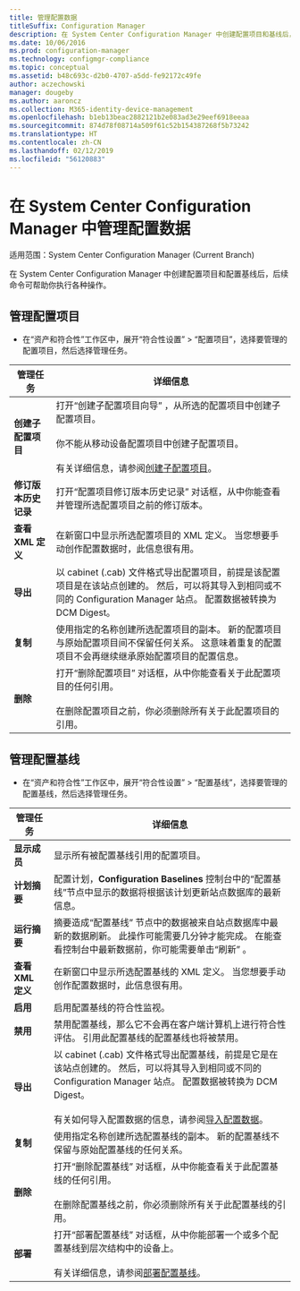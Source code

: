 ```yaml
---
title: 管理配置数据
titleSuffix: Configuration Manager
description: 在 System Center Configuration Manager 中创建配置项目和基线后，可使用其他命令执行各种操作。
ms.date: 10/06/2016
ms.prod: configuration-manager
ms.technology: configmgr-compliance
ms.topic: conceptual
ms.assetid: b48c693c-d2b0-4707-a5dd-fe92172c49fe
author: aczechowski
manager: dougeby
ms.author: aaroncz
ms.collection: M365-identity-device-management
ms.openlocfilehash: b1eb13beac2882121b2e083ad3e29eef6918eeaa
ms.sourcegitcommit: 874d78f08714a509f61c52b154387268f5b73242
ms.translationtype: HT
ms.contentlocale: zh-CN
ms.lasthandoff: 02/12/2019
ms.locfileid: "56120883"
---
```

# <a name="manage-configuration-data-in-system-center-configuration-manager"></a>在 System Center Configuration Manager 中管理配置数据

适用范围：System Center Configuration Manager (Current Branch)

在 System Center Configuration Manager 中创建配置项目和配置基线后，后续命令可帮助你执行各种操作。  

## <a name="manage-configuration-items"></a>管理配置项目  

-   在“资产和符合性”工作区中，展开“符合性设置” > “配置项目”，选择要管理的配置项目，然后选择管理任务。  

|管理任务|详细信息|  
|---------------------|-------------|  
|**创建子配置项目**|打开“创建子配置项目向导”  ，从所选的配置项目中创建子配置项目。<br /><br /> 你不能从移动设备配置项目中创建子配置项目。<br /><br /> 有关详细信息，请参阅[创建子配置项目](../../compliance/deploy-use/create-child-configuration-items.md)。|  
|**修订版本历史记录**|打开“配置项目修订版本历史记录”  对话框，从中你能查看并管理所选配置项目之前的修订版本。|  
|**查看 XML 定义**|在新窗口中显示所选配置项目的 XML 定义。 当您想要手动创作配置数据时，此信息很有用。|  
|**导出**|以 cabinet (.cab) 文件格式导出配置项目，前提是该配置项目是在该站点创建的。 然后，可以将其导入到相同或不同的 Configuration Manager 站点。 配置数据被转换为 DCM Digest。|  
|**复制**|使用指定的名称创建所选配置项目的副本。 新的配置项目与原始配置项目间不保留任何关系。 这意味着重复的配置项目不会再继续继承原始配置项目的配置信息。|  
|**删除**|打开“删除配置项目”  对话框，从中你能查看关于此配置项目的任何引用。<br /><br /> 在删除配置项目之前，你必须删除所有关于此配置项目的引用。|  

## <a name="manage-configuration-baselines"></a>管理配置基线  

-   在“资产和符合性”工作区中，展开“符合性设置” > “配置基线”，选择要管理的配置基线，然后选择管理任务。  


|管理任务|详细信息|  
|---------------------|-------------|  
|**显示成员**|显示所有被配置基线引用的配置项目。|  
|**计划摘要**|配置计划，**Configuration Baselines** 控制台中的“配置基线”节点中显示的数据将根据该计划更新站点数据库的最新信息。|  
|**运行摘要**|摘要造成“配置基线”  节点中的数据被来自站点数据库中最新的数据刷新。 此操作可能需要几分钟才能完成。 在能查看控制台中最新数据前，你可能需要单击“刷新”  。|  
|**查看 XML 定义**|在新窗口中显示所选配置基线的 XML 定义。 当您想要手动创作配置数据时，此信息很有用。|  
|**启用**|启用配置基线的符合性监视。|  
|**禁用**|禁用配置基线，那么它不会再在客户端计算机上进行符合性评估。 引用此配置基线的配置基线也将被禁用。|  
|**导出**|以 cabinet (.cab) 文件格式导出配置基线，前提是它是在该站点创建的。 然后，可以将其导入到相同或不同的 Configuration Manager 站点。 配置数据被转换为 DCM Digest。<br /><br /> 有关如何导入配置数据的信息，请参阅[导入配置数据](../../compliance/deploy-use/import-configuration-data.md)。|  
|**复制**|使用指定名称创建所选配置基线的副本。 新的配置基线不保留与原始配置基线的任何关系。|  
|**删除**|打开“删除配置基线”  对话框，从中你能查看关于此配置基线的任何引用。<br /><br /> 在删除配置基线之前，你必须删除所有关于此配置基线的引用。|  
|**部署**|打开“部署配置基线”  对话框，从中你能部署一个或多个配置基线到层次结构中的设备上。<br /><br /> 有关详细信息，请参阅[部署配置基线](../../compliance/deploy-use/deploy-configuration-baselines.md)。|  
